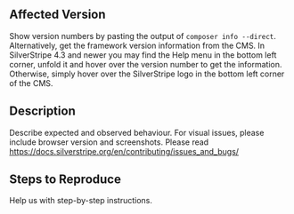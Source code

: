 ## Affected Version

Show version numbers by pasting the output of `composer info --direct`.
Alternatively, get the framework version information from the CMS.
In SilverStripe 4.3 and newer you may find the Help menu in the bottom left corner, unfold it and hover over the version number to get the information.
Otherwise, simply hover over the SilverStripe logo in the bottom left corner of the CMS.

## Description

Describe expected and observed behaviour.
For visual issues, please include browser version and screenshots.
Please read https://docs.silverstripe.org/en/contributing/issues_and_bugs/

## Steps to Reproduce

Help us with step-by-step instructions.
